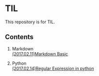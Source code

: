 # TIL
This repository is for TIL.

## Contents

1. Markdown  
[\(2017.02.11\)Markdown Basic](https://github.com/ahracho/TIL/blob/master/Markdown_20170211.md)

2. Python  
[\(2017.02.14\)Regular Expression in python](https://github.com/ahracho/TIL/blob/master/RegEx_20170214.md)
